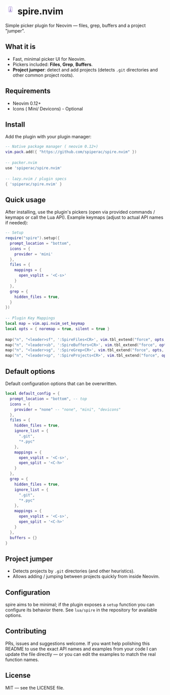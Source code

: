 # <img src="icon.png" alt="spire.nvim" width="32" height="32"/> spire.nvim 

Simple picker plugin for Neovim — files, grep, buffers and a project "jumper".

## What it is

- Fast, minimal picker UI for Neovim.
- Pickers included: **Files**, **Grep**, **Buffers**.
- **Project jumper**: detect and add projects (detects `.git` directories and other common project roots).

## Requirements

- Neovim 0.12+
- Icons ( Mini/ Devicons) - Optional

## Install

Add the plugin with your plugin manager:

```lua
-- Native package manager ( neovim 0.12+)
vim.pack.add({ "https://github.com/spiperac/spire.nvim" })

-- packer.nvim
use 'spiperac/spire.nvim'

-- lazy.nvim / plugin specs
{ 'spiperac/spire.nvim' }
```

## Quick usage

After installing, use the plugin's pickers (open via provided commands / keymaps or call the Lua API). Example keymaps (adjust to actual API names if needed):

```lua
-- Setup
require("spire").setup({
  prompt_location = "bottom",
  icons = {
    provider = 'mini'
  },
  files = {
    mappings = {
      open_vsplit = '<C-s>'
    }
  },
  grep = {
    hidden_files = true,
  }
})

-- Plugin Key Mappings
local map = vim.api.nvim_set_keymap
local opts = { noremap = true, silent = true }

map("n", "<leader>sf", ':SpireFiles<CR>', vim.tbl_extend("force", opts, { desc = "Spire Files" }))
map("n", "<leader>sb", ':SpireBuffers<CR>', vim.tbl_extend("force", opts, { desc = "Spire Buffers" }))
map("n", "<leader>sg", ':SpireGrep<CR>', vim.tbl_extend("force", opts, { desc = "Spire Grep Search" }))
map("n", "<leader>sp", ':SpireProjects<CR>', vim.tbl_extend("force", opts, { desc = "Spire Projects Directory" }))
```
## Default options

Default configuration options that can be overwritten.

```lua
local default_config = {
  prompt_location = "bottom", -- top
  icons = {
    provider = "none" -- "none", "mini", "devicons"
  },
  files = {
    hidden_files = true,
    ignore_list = {
      ".git",
      "*.pyc"
    },
    mappings = {
      open_vsplit = '<C-s>',
      open_split = '<C-h>'
    }
  },
  grep = {
    hidden_files = true,
    ignore_list = {
      ".git",
      "*.pyc"
    },
    mappings = {
      open_vsplit = '<C-s>',
      open_split = '<C-h>'
    }
  },
  buffers = {}
}
```

## Project jumper

- Detects projects by `.git` directories (and other heuristics).
- Allows adding / jumping between projects quickly from inside Neovim.

## Configuration

spire aims to be minimal; if the plugin exposes a `setup` function you can configure its behavior there. See `lua/spire` in the repository for available options.

## Contributing

PRs, issues and suggestions welcome. If you want help polishing this README to use the exact API names and examples from your code I can update the file directly — or you can edit the examples to match the real function names.

## License

MIT — see the LICENSE file.
